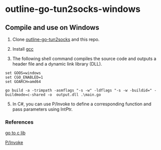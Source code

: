 # outline-go-tun2socks-windows

## Compile and use on Windows

1. Clone [outline-go-tun2socks](https://github.com/Jigsaw-Code/outline-go-tun2socks) and this repo.

2. Install [gcc](https://jmeubank.github.io/tdm-gcc/download/)

3. The following shell command compiles the source code and outputs a header file and a dynamic link library (DLL).

```shell
set GOOS=windows
set CGO_ENABLED=1
set GOARCH=amd64

go build -a -trimpath -asmflags "-s -w" -ldflags "-s -w -buildid=" -buildmode=c-shared -o  output.dll .\main.go
```

5. In C#, you can use P/Invoke to define a corresponding function and pass parameters using IntPtr.

### References

[go to c lib](https://ithelp.ithome.com.tw/articles/10237837)

[P/Invoke](https://docs.microsoft.com/zh-tw/dotnet/standard/native-interop/pinvoke)